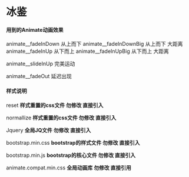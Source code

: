 # 冰鉴
#### 用到的Animate动画效果 

animate__fadeInDown  从上而下
animate__fadeInDownBig 从上而下 大距离
animate__fadeInUp  从下而上
animate__fadeInUpBig  从下而上 大距离

animate__slideInUp  完美运动

animate__fadeOut 延迟出现



#### 样式说明

reset **样式重置的css文件 勿修改  直接引入**

normallize **样式重置的css文件 勿修改 直接引入**

Jquery **全局JQ文件 勿修改 直接引入**

bootstrap.min.css  **bootstrap的样式文件  勿修改 直接引入**

bootstrap.min.js **bootstrap的核心文件 勿修改 直接引入**

animate.compat.min.css **全局动画库 勿修改 直接引用**

